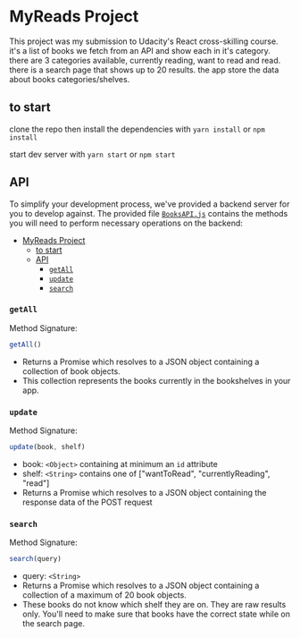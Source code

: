 # MyReads Project

This project was my submission to Udacity's React cross-skilling course. it's a list of books we fetch from an API and show each in it's category. there are 3 categories available, currently reading, want to read and read. there is a search page that shows up to 20 results. the app store the data about books categories/shelves.

## to start
clone the repo then 
install the dependencies with `yarn install` or `npm install`

start dev server with `yarn start` or `npm start`

## API

To simplify your development process, we've provided a backend server for you to develop against. The provided file [`BooksAPI.js`](src/BooksAPI.js) contains the methods you will need to perform necessary operations on the backend:

- [MyReads Project](#myreads-project)
  - [to start](#to-start)
  - [API](#api)
    - [`getAll`](#getall)
    - [`update`](#update)
    - [`search`](#search)

### `getAll`

Method Signature:

```js
getAll()
```

* Returns a Promise which resolves to a JSON object containing a collection of book objects.
* This collection represents the books currently in the bookshelves in your app.

### `update`

Method Signature:

```js
update(book, shelf)
```

* book: `<Object>` containing at minimum an `id` attribute
* shelf: `<String>` contains one of ["wantToRead", "currentlyReading", "read"]  
* Returns a Promise which resolves to a JSON object containing the response data of the POST request

### `search`

Method Signature:

```js
search(query)
```

* query: `<String>`
* Returns a Promise which resolves to a JSON object containing a collection of a maximum of 20 book objects.
* These books do not know which shelf they are on. They are raw results only. You'll need to make sure that books have the correct state while on the search page.
